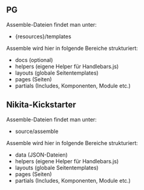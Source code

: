 ## PG

Assemble-Dateien findet man unter:
* {resources}/templates

Assemble wird hier in folgende Bereiche strukturiert:
* docs (optional)
* helpers (eigene Helper für Handlebars.js)
* layouts (globale Seitentemplates)
* pages (Seiten)
* partials (Includes, Komponenten, Module etc.)

## Nikita-Kickstarter

Assemble-Dateien findet man unter:
* source/assemble

Assemble wird hier in folgende Bereiche strukturiert:
* data (JSON-Dateien)
* helpers (eigene Helper für Handlebars.js)
* layouts (globale Seitentemplates)
* pages (Seiten)
* partials (Includes, Komponenten, Module etc.)